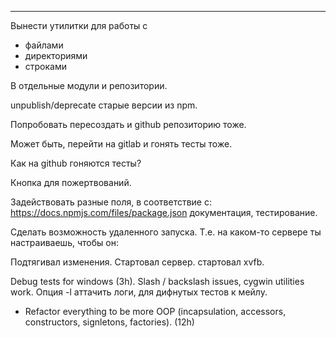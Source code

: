 -------

Вынести утилитки для работы с

* файлами
* директориями
* строками

В отдельные модули и репозитории.

unpublish/deprecate старые версии из npm.

Попробовать пересоздать и github репозиторию тоже.

Может быть, перейти на gitlab и гонять тесты тоже.

Как на github гоняются тесты?

Кнопка для пожертвований.

Задействовать разные поля, в соответствие с:
https://docs.npmjs.com/files/package.json
документация, тестирование.

Сделать возможность удаленного запуска.
Т.е. на каком-то сервере ты настраиваешь, чтобы он:

Подтягивал изменения.
Стартовал сервер.
стартовал xvfb.

Debug tests for windows (3h). Slash / backslash issues, cygwin utilities work.
Опция -l аттачить логи, для дифнутых тестов к мейлу.

* Refactor everything to be more OOP (incapsulation, accessors, constructors, signletons, factories). (12h)
